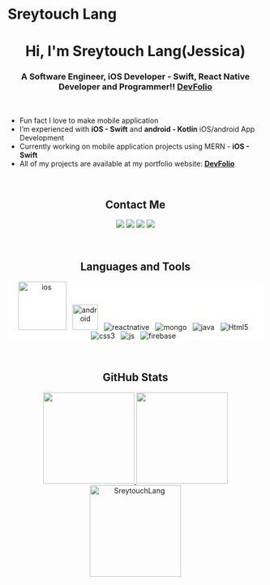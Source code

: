 # Sreytouch Lang
### <h1 align="center">Hi, I'm **Sreytouch Lang(Jessica)** </h1>

### <h3 align="center">A Software Engineer, iOS Developer - Swift, React Native Developer and Programmer!! **[DevFolio][website]**</h3><br>

- Fun fact I love to make mobile application
- I’m experienced with **iOS - Swift** and **android - Kotlin** iOS/android App Development
- Currently working on mobile application projects using MERN -  **iOS - Swift**
- All of my projects are available at my portfolio website: **[DevFolio][website]**

<br>

### <h2 align="center">Contact Me</h2>
<p align="center">   
  	<a href="mailto:atouch.it@gmail.com" target="_blank"><img src="https://img.shields.io/badge/-Gmail-0D1117?style=for-the-badge&logo=gmail&logoColor=DB4437"></a>
    	<a href="https://www.linkedin.com/in/sreytouch-lang/" target="_blank"><img src="https://img.shields.io/badge/-LinkedIn-0D1117?style=for-the-badge&logo=linkedin&logoColor=0077b5"></a> 
  	<a href="https://www.instagram.com/sreytouch/" target="_blank"><img src="https://img.shields.io/badge/-Instagram-0D1117?style=for-the-badge&logo=instagram&logoColor=C13584"></a>
	<a href="https://twitter.com/sreytouch" target="_blank"><img src="https://img.shields.io/badge/Twitter-0D1117?style=for-the-badge&logo=Twitter&logoColor=1DA1F2"></a>
</p>
<br>

### <h2 align="center">Languages and Tools </h2>
<p align="center" style="background: #fff;">
  	<img src="https://i0.wp.com/www.unionsquaredesign.com/ibegnees/2016/11/Swift_logo_with_text.svg.png?ssl=1" alt="ios" width="95px"/>&nbsp;&nbsp;
  	<img src="https://swansoftwaresolutions.com/wp-content/uploads/2020/04/07.23.20-Kotlin-for-Android.jpg" alt="android" width="50px"/>&nbsp;&nbsp;
  	<img src="https://img.shields.io/badge/react_native%20-%2320232a.svg?&style=for-the-badge&logo=react&logoColor=%2361DAFB" alt="reactnative" />&nbsp;&nbsp;
	<img src="https://img.shields.io/badge/MySQL-00000F?style=for-the-badge&logo=mysql&logoColor=white" alt="mongo" />&nbsp;&nbsp;
    	<img src="https://img.shields.io/badge/Java-ED8B00?style=for-the-badge&logo=java&logoColor=white" alt="java" />&nbsp;&nbsp;
    	<img src="https://img.shields.io/badge/HTML5-E34F26?style=for-the-badge&logo=html5&logoColor=white" alt="Html5" />&nbsp;&nbsp;
  	<img src="https://img.shields.io/badge/CSS3-1572B6?style=for-the-badge&logo=css3&logoColor=white" alt="css3" />&nbsp;&nbsp;
	<img src="https://img.shields.io/badge/JavaScript-F7DF1E?style=for-the-badge&logo=javascript&logoColor=black" alt="js" />&nbsp;&nbsp;
	<img src="https://img.shields.io/badge/Firebase-ffca28?style=for-the-badge&logo=firebase&logoColor=black" alt="firebase" />&nbsp;&nbsp;
</p>
<br>
  

### <h2 align="center">GitHub Stats </h2>


<p align="center">
<a href="https://github.com/SreytouchLang">
  <img height="180em" src="https://github-readme-stats.vercel.app/api?username=SreytouchLang&show_icons=true&locale=en&theme=algolia"/>
  <img height="180em" src="https://github-readme-stats.vercel.app/api/top-langs?username=SreytouchLang&show_icons=true&locale=en&layout=compact&theme=algolia"/>
  <img height="180em" src="https://github-readme-streak-stats.herokuapp.com/?user=SreytouchLang&theme=algolia" alt="SreytouchLang" />
</a>
</p>


[website]: https://sreytouchlang.github.io/


<!--
**SreytouchLang/SreytouchLang** is a ✨ _special_ ✨ repository because its `README.md` (this file) appears on your GitHub profile.

Here are some ideas to get you started:

- 🔭 I’m currently working on ...
- 🌱 I’m currently learning ...
- 👯 I’m looking to collaborate on ...
- 🤔 I’m looking for help with ...
- 💬 Ask me about ...
- 📫 How to reach me: ...
- 😄 Pronouns: ...
- ⚡ Fun fact: ...
-->
